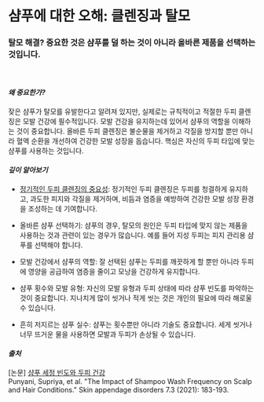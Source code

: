# 샴푸에 대한 오해: 클렌징과 탈모  
### 탈모 해결? 중요한 것은 샴푸를 덜 하는 것이 아니라 올바른 제품을 선택하는 것입니다.     
　   
#### ***왜 중요한가?***  
잦은 샴푸가 탈모를 유발한다고 알려져 있지만, 실제로는 규칙적이고 적절한 두피 클렌징은 모발 건강에 필수적입니다. 모발 건강을 유지하는데 있어서 샴푸의 역할을 이해하는 것이 중요합니다. 올바른 두피 클렌징은 불순물을 제거하고 각질을 방지할 뿐만 아니라 혈액 순환을 개선하여 건강한 모발 성장을 돕습니다. 핵심은 자신의 두피 타입에 맞는 샴푸를 사용하는 것입니다.  
  
#### ***깊이 알아보기***  

 - [정기적인 두피 클렌징의 중요성](/m04/m0402/m040203): 정기적인 두피 클렌징은 두피를 청결하게 유지하고, 과도한 피지와 각질을 제거하며, 비듬과 염증을 예방하여 건강한 모발 성장 환경을 조성하는 데 기여합니다.  
  
 - 올바른 샴푸 선택하기: 샴푸의 경우, 탈모의 원인은 두피 타입에 맞지 않는 제품을 사용하는 것과 관련이 있는 경우가 많습니다. 예를 들어 지성 두피는 피지 관리용 샴푸를 선택해야 합니다.  
  
 - 모발 건강에서 샴푸의 역할: 잘 선택된 샴푸는 두피를 깨끗하게 할 뿐만 아니라 두피에 영양을 공급하여 염증을 줄이고 모낭을 건강하게 유지합니다.  
  
 - 샴푸 횟수와 모발 유형: 자신의 모발 유형과 두피 상태에 따라 샴푸 빈도를 파악하는 것이 중요합니다. 지나치게 많이 씻거나 적게 씻는 것은 개인의 필요에 따라 해로울 수 있습니다.  
  
 - 흔히 저지르는 샴푸 실수: 샴푸는 횟수뿐만 아니라 기술도 중요합니다. 세게 씻거나 너무 뜨거운 물을 사용하면 모발과 두피가 손상될 수 있습니다.
 
#### ***출처***    
[논문] [샴푸 세정 빈도와 두피 건강](/m04/m0407/m040710)      
Punyani, Supriya, et al. "The Impact of Shampoo Wash Frequency on Scalp and Hair Conditions." Skin appendage disorders 7.3 (2021): 183-193.
<!--stackedit_data:
eyJoaXN0b3J5IjpbLTE2NTMzNTcxNTksOTM5NDMyMDU2XX0=
-->